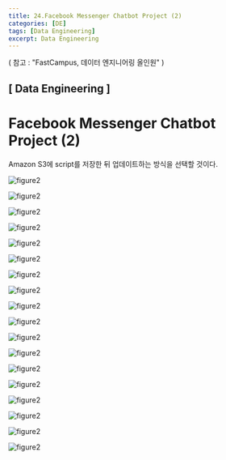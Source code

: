 ```yaml
---
title: 24.Facebook Messenger Chatbot Project (2)
categories: [DE]
tags: [Data Engineering]
excerpt: Data Engineering
---
```


( 참고 : "FastCampus, 데이터 엔지니어링 올인원" )

## [ Data Engineering ]

# Facebook Messenger Chatbot Project (2)

Amazon S3에 script를 저장한 뒤 업데이트하는 방식을 선택할 것이다.

![figure2](/assets/img/DE/de161.png) 

![figure2](/assets/img/DE/de162.png) 

![figure2](/assets/img/DE/de163.png) 

![figure2](/assets/img/DE/de164.png) 

![figure2](/assets/img/DE/de165.png) 

![figure2](/assets/img/DE/de166.png) 

![figure2](/assets/img/DE/de167.png) 

![figure2](/assets/img/DE/de168.png) 

![figure2](/assets/img/DE/de169.png) 

![figure2](/assets/img/DE/de170.png) 

![figure2](/assets/img/DE/de171.png) 

![figure2](/assets/img/DE/de172.png)

![figure2](/assets/img/DE/de173.png)

![figure2](/assets/img/DE/de174.png)

![figure2](/assets/img/DE/de175.png)

![figure2](/assets/img/DE/de176.png) 

![figure2](/assets/img/DE/de177.png) 

![figure2](/assets/img/DE/de178.png) 